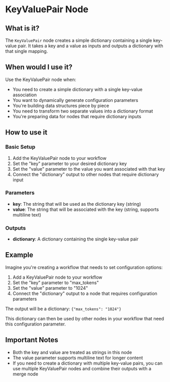 # KeyValuePair Node

## What is it?

The `KeyValuePair` node creates a simple dictionary containing a single key-value pair. It takes a key and a value as inputs and outputs a dictionary with that single mapping.

## When would I use it?

Use the KeyValuePair node when:

- You need to create a simple dictionary with a single key-value association
- You want to dynamically generate configuration parameters
- You're building data structures piece by piece
- You need to transform two separate values into a dictionary format
- You're preparing data for nodes that require dictionary inputs

## How to use it

### Basic Setup

1. Add the KeyValuePair node to your workflow
2. Set the "key" parameter to your desired dictionary key
3. Set the "value" parameter to the value you want associated with that key
4. Connect the "dictionary" output to other nodes that require dictionary input

### Parameters

- **key**: The string that will be used as the dictionary key (string)
- **value**: The string that will be associated with the key (string, supports multiline text)

### Outputs

- **dictionary**: A dictionary containing the single key-value pair

## Example

Imagine you're creating a workflow that needs to set configuration options:

1. Add a KeyValuePair node to your workflow
2. Set the "key" parameter to "max_tokens"
3. Set the "value" parameter to "1024"
4. Connect the "dictionary" output to a node that requires configuration parameters

The output will be a dictionary: `{"max_tokens": "1024"}`

This dictionary can then be used by other nodes in your workflow that need this configuration parameter.

## Important Notes

- Both the key and value are treated as strings in this node
- The value parameter supports multiline text for longer content
- If you need to create a dictionary with multiple key-value pairs, you can use multiple KeyValuePair nodes and combine their outputs with a merge node